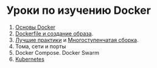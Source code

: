 # Уроки по изучению Docker

1) [Основы Docker](level0/Basics.md)
2) [Dockerfile и создание образа](level1/Dockerfile.md). 
3) [Лучшие практики](level2/BestPractice.md) и [Многоступенчатая сборка](level2/Multistage.md).
4) Тома, сети и порты
5) Docker Compose. Docker Swarm
6) [Kubernetes](level4/index.md)